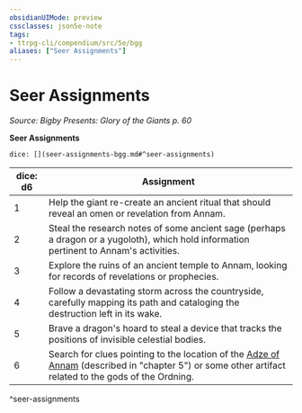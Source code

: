 ```yaml
---
obsidianUIMode: preview
cssclasses: json5e-note
tags:
- ttrpg-cli/compendium/src/5e/bgg
aliases: ["Seer Assignments"]
---
```

# Seer Assignments
*Source: Bigby Presents: Glory of the Giants p. 60* 

**Seer Assignments**

`dice: [](seer-assignments-bgg.md#^seer-assignments)`

| dice: d6 | Assignment |
|----------|------------|
| 1 | Help the giant re-create an ancient ritual that should reveal an omen or revelation from Annam. |
| 2 | Steal the research notes of some ancient sage (perhaps a dragon or a yugoloth), which hold information pertinent to Annam's activities. |
| 3 | Explore the ruins of an ancient temple to Annam, looking for records of revelations or prophecies. |
| 4 | Follow a devastating storm across the countryside, carefully mapping its path and cataloging the destruction left in its wake. |
| 5 | Brave a dragon's hoard to steal a device that tracks the positions of invisible celestial bodies. |
| 6 | Search for clues pointing to the location of the [Adze of Annam](2-Mechanics/CLI/items/adze-of-annam-bgg.md) (described in "chapter 5") or some other artifact related to the gods of the Ordning. |
^seer-assignments